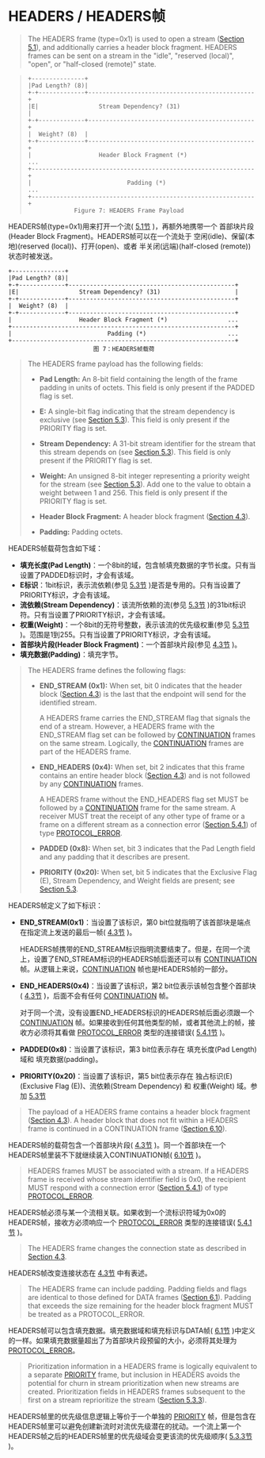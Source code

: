 # HEADERS / HEADERS帧
> The HEADERS frame (type=0x1) is used to open a stream ([Section 5.1](https://httpwg.github.io/specs/rfc7540.html#StreamStates)), and additionally carries a header block fragment. HEADERS frames can be sent on a stream in the "idle", "reserved (local)", "open", or "half-closed (remote)" state.
 
> ```
> +---------------+
> |Pad Length? (8)|
> +-+-------------+-----------------------------------------------+
> |E|                 Stream Dependency? (31)                     |
> +-+-------------+-----------------------------------------------+
> |  Weight? (8)  |
> +-+-------------+-----------------------------------------------+
> |                   Header Block Fragment (*)                 ...
> +---------------------------------------------------------------+
> |                           Padding (*)                       ...
> +---------------------------------------------------------------+
>              Figure 7: HEADERS Frame Payload
> ```

HEADERS帧(type=0x1)用来打开一个流( [5.1节](https://httpwg.github.io/specs/rfc7540.html#StreamStates) )，再额外地携带一个 首部块片段(Header Block Fragment)。HEADERS帧可以在一个流处于 空闲(idle)、保留(本地)(reserved (local))、打开(open)、或者 半关闭(远端)(half-closed (remote)) 状态时被发送。

```
+---------------+
|Pad Length? (8)|
+-+-------------+-----------------------------------------------+
|E|                 Stream Dependency? (31)                     |
+-+-------------+-----------------------------------------------+
|  Weight? (8)  |
+-+-------------+-----------------------------------------------+
|                   Header Block Fragment (*)                 ...
+---------------------------------------------------------------+
|                           Padding (*)                       ...
+---------------------------------------------------------------+
						图 7：HEADERS帧载荷
```


> The HEADERS frame payload has the following fields:
>  
> * **Pad Length:** An 8-bit field containing the length of the frame padding in units of octets. This field is only present if the PADDED flag is set.
> 
> * **E:** A single-bit flag indicating that the stream dependency is exclusive (see [Section 5.3](https://httpwg.github.io/specs/rfc7540.html#StreamPriority)). This field is only present if the PRIORITY flag is set.
> 
> * **Stream Dependency:** A 31-bit stream identifier for the stream that this stream depends on (see [Section 5.3](https://httpwg.github.io/specs/rfc7540.html#StreamPriority)). This field is only present if the PRIORITY flag is set.
> 
> * **Weight:** An unsigned 8-bit integer representing a priority weight for the stream (see [Section 5.3](https://httpwg.github.io/specs/rfc7540.html#StreamPriority)). Add one to the value to obtain a weight between 1 and 256. This field is only present if the PRIORITY flag is set.
> 
> * **Header Block Fragment:** A header block fragment ([Section 4.3](https://httpwg.github.io/specs/rfc7540.html#HeaderBlock)).
> 
> * **Padding:** Padding octets.

HEADERS帧载荷包含如下域：

* **填充长度(Pad Length)**：一个8bit的域，包含帧填充数据的字节长度。只有当设置了PADDED标识时，才会有该域。
* **E标识**：1bit标识，表示流依赖(参见 [5.3节](https://httpwg.github.io/specs/rfc7540.html#StreamPriority) )是否是专用的。只有当设置了PRIORITY标识，才会有该域。
* **流依赖(Stream Dependency)**：该流所依赖的流(参见 [5.3节](https://httpwg.github.io/specs/rfc7540.html#StreamPriority) )的31bit标识符。只有当设置了PRIORITY标识，才会有该域。
* **权重(Weight)**：一个8bit的无符号整数，表示该流的优先级权重(参见 [5.3节](https://httpwg.github.io/specs/rfc7540.html#StreamPriority) )。范围是1到255。只有当设置了PRIORITY标识，才会有该域。
* **首部块片段(Header Block Fragment)**：一个首部块片段(参见 [4.3节](https://httpwg.github.io/specs/rfc7540.html#HeaderBlock) )。
* **填充数据(Padding)**：填充字节。


> The HEADERS frame defines the following flags:
> 
> * **END_STREAM (0x1):** When set, bit 0 indicates that the header block ([Section 4.3](https://httpwg.github.io/specs/rfc7540.html#HeaderBlock)) is the last that the endpoint will send for the identified stream.
> 
> 	A HEADERS frame carries the END\_STREAM flag that signals the end of a stream. However, a HEADERS frame with the END_STREAM flag set can be followed by [CONTINUATION](https://httpwg.github.io/specs/rfc7540.html#CONTINUATION) frames on the same stream. Logically, the [CONTINUATION](https://httpwg.github.io/specs/rfc7540.html#CONTINUATION) frames are part of the HEADERS frame.
> 
> * **END_HEADERS (0x4):** When set, bit 2 indicates that this frame contains an entire header block ([Section 4.3](https://httpwg.github.io/specs/rfc7540.html#HeaderBlock)) and is not followed by any [CONTINUATION](https://httpwg.github.io/specs/rfc7540.html#CONTINUATION) frames.
> 
> 	A HEADERS frame without the END\_HEADERS flag set MUST be followed by a [CONTINUATION](https://httpwg.github.io/specs/rfc7540.html#CONTINUATION) frame for the same stream. A receiver MUST treat the receipt of any other type of frame or a frame on a different stream as a connection error ([Section 5.4.1](https://httpwg.github.io/specs/rfc7540.html#ConnectionErrorHandler)) of type [PROTOCOL_ERROR](https://httpwg.github.io/specs/rfc7540.html#PROTOCOL_ERROR).
> 
> * **PADDED (0x8):** When set, bit 3 indicates that the Pad Length field and any padding that it describes are present.
> 
> * **PRIORITY (0x20):** When set, bit 5 indicates that the Exclusive Flag (E), Stream Dependency, and Weight fields are present; see [Section 5.3](https://httpwg.github.io/specs/rfc7540.html#StreamPriority).

HEADERS帧定义了如下标识：

* **END_STREAM(0x1)**：当设置了该标识，第0 bit位就指明了该首部块是端点在指定流上发送的最后一帧( [4.3节](https://httpwg.github.io/specs/rfc7540.html#HeaderBlock) )。

	HEADERS帧携带的END\_STREAM标识指明流要结束了。但是，在同一个流上，设置了END\_STREAM标识的HEADERS帧后面还可以有 [CONTINUATION](https://httpwg.github.io/specs/rfc7540.html#CONTINUATION) 帧。从逻辑上来说，[CONTINUATION](https://httpwg.github.io/specs/rfc7540.html#CONTINUATION) 帧也是HEADERS帧的一部分。
	
* **END_HEADERS(0x4)**：当设置了该标识，第2 bit位表示该帧包含整个首部块( [4.3节](https://httpwg.github.io/specs/rfc7540.html#HeaderBlock) )，后面不会有任何 [CONTINUATION](https://httpwg.github.io/specs/rfc7540.html#CONTINUATION) 帧。

	对于同一个流，没有设置END\_HEADERS标识的HEADERS帧后面必须跟一个 [CONTINUATION](https://httpwg.github.io/specs/rfc7540.html#CONTINUATION) 帧。如果接收到任何其他类型的帧，或者其他流上的帧，接收方必须将其看做 [PROTOCOL\_ERROR](https://httpwg.github.io/specs/rfc7540.html#PROTOCOL_ERROR) 类型的连接错误( [5.4.1节](https://httpwg.github.io/specs/rfc7540.html#ConnectionErrorHandler) )。

* **PADDED(0x8)**：当设置了该标识，第3 bit位表示存在 填充长度(Pad Length) 域和 填充数据(padding)。
* **PRIORITY(0x20)**：当设置了该标识，第5 bit位表示存在 独占标识(E)(Exclusive Flag (E))、流依赖(Stream Dependency) 和 权重(Weight) 域。参加 [5.3节](https://httpwg.github.io/specs/rfc7540.html#StreamPriority)


> The payload of a HEADERS frame contains a header block fragment ([Section 4.3](https://httpwg.github.io/specs/rfc7540.html#HeaderBlock)). A header block that does not fit within a HEADERS frame is continued in a CONTINUATION frame ([Section 6.10](https://httpwg.github.io/specs/rfc7540.html#CONTINUATION)).

HEADERS帧的载荷包含一个首部块片段( [4.3节](https://httpwg.github.io/specs/rfc7540.html#HeaderBlock) )。同一个首部块在一个HEADERS帧里装不下就继续装入CONTINUATION帧( [6.10节](https://httpwg.github.io/specs/rfc7540.html#CONTINUATION) )。

> HEADERS frames MUST be associated with a stream. If a HEADERS frame is received whose stream identifier field is 0x0, the recipient MUST respond with a connection error ([Section 5.4.1](https://httpwg.github.io/specs/rfc7540.html#ConnectionErrorHandler)) of type [PROTOCOL_ERROR](https://httpwg.github.io/specs/rfc7540.html#PROTOCOL_ERROR).

HEADERS帧必须与某一个流相关联。如果收到一个流标识符域为0x0的HEADERS帧，接收方必须响应一个 [PROTOCOL_ERROR](https://httpwg.github.io/specs/rfc7540.html#PROTOCOL_ERROR) 类型的连接错误( [5.4.1节](https://httpwg.github.io/specs/rfc7540.html#ConnectionErrorHandler) )。

> The HEADERS frame changes the connection state as described in [Section 4.3](https://httpwg.github.io/specs/rfc7540.html#HeaderBlock).

HEADERS帧改变连接状态在 [4.3节](https://httpwg.github.io/specs/rfc7540.html#HeaderBlock) 中有表述。

> The HEADERS frame can include padding. Padding fields and flags are identical to those defined for DATA frames ([Section 6.1](https://httpwg.github.io/specs/rfc7540.html#DATA)). Padding that exceeds the size remaining for the header block fragment MUST be treated as a PROTOCOL_ERROR.

HEADERS帧可以包含填充数据。填充数据域和填充标识与DATA帧( [6.1节](https://httpwg.github.io/specs/rfc7540.html#DATA) )中定义的一样。如果填充数据量超出了为首部块片段预留的大小，必须将其处理为 [PROTOCOL_ERROR](https://httpwg.github.io/specs/rfc7540.html#PROTOCOL_ERROR)。

> Prioritization information in a HEADERS frame is logically equivalent to a separate [PRIORITY](https://httpwg.github.io/specs/rfc7540.html#PRIORITY) frame, but inclusion in HEADERS avoids the potential for churn in stream prioritization when new streams are created. Prioritization fields in HEADERS frames subsequent to the first on a stream reprioritize the stream ([Section 5.3.3](https://httpwg.github.io/specs/rfc7540.html#reprioritize)).

HEADERS帧里的优先级信息逻辑上等价于一个单独的 [PRIORITY](https://httpwg.github.io/specs/rfc7540.html#PRIORITY) 帧，但是包含在HEADERS帧里可以避免创建新流时对流优先级潜在的扰动。一个流上第一个HEADERS帧之后的HEADERS帧里的优先级域会变更该流的优先级顺序( [5.3.3节](https://httpwg.github.io/specs/rfc7540.html#reprioritize) )。
